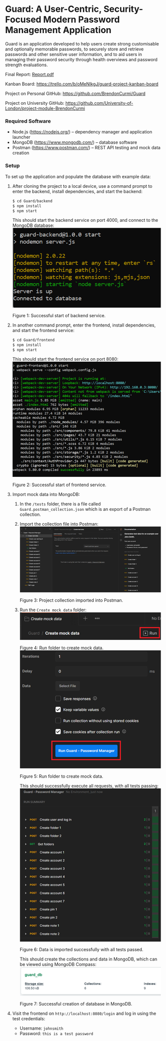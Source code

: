 # Guard: A User-Centric, Security-Focused Modern Password Management Application

Guard is an application developed to help users create strong customisable and optionally memorable passwords,
to securely store and retrieve passwords and other sensitive user information, and to aid users in managing
their password security through health overviews and password strength evaluations.

Final Report: [Report.pdf](report/Final-Report.pdf)

Kanban Board: https://trello.com/b/oMeNIkgJ/guard-project-kanban-board

Project on Personal GitHub: https://github.com/BrendonCurmi/Guard

Project on University GitHub: https://github.com/University-of-London/project-module-BrendonCurmi

### Required Software
- Node.js (https://nodejs.org/) – dependency manager and application launcher
- MongoDB (https://www.mongodb.com/) – database software
- Postman (https://www.postman.com/) – REST API testing and mock data creation

### Setup
To set up the application and populate the database with example data:
1. After cloning the project to a local device, use a command prompt to enter the backend, install dependencies, and start the backend:
   ```
   $ cd Guard/backend
   $ npm install
   $ npm start
   ```

    This should start the backend service on port 4000, and connect to the MongoDB database:
    ![figure1.png](report/imgs/figure1.png)

    Figure 1: Successful start of backend service.

2. In another command prompt, enter the frontend, install dependencies, and start the frontend service:
   ```
   $ cd Guard/frontend
   $ npm install
   $ npm start
   ```

    This should start the frontend service on port 8080:
    ![figure2.png](report/imgs/figure2.png)

    Figure 2: Successful start of frontend service.

3. Import mock data into MongoDB:
   1. In the `/tests` folder, there is a file called `Guard.postman_collection.json` which is an export of a Postman collection.
   2. Import the collection file into Postman:
      ![figure3.png](report/imgs/figure3.png)

      Figure 3: Project collection imported into Postman.
   3. Run the `Create mock data` folder:
      ![figure4.png](report/imgs/figure4.png)

      Figure 4: Run folder to create mock data.
      ![figure5.png](report/imgs/figure5.png)

      Figure 5: Run folder to create mock data.
      
      This should successfully execute all requests, with all tests passing:
      ![figure6.png](report/imgs/figure6.png)

      Figure 6: Data is imported successfully with all tests passed. 

      This should create the collections and data in MongoDB, which can be viewed using MongoDB Compass:
      ![figure7.png](report/imgs/figure7.png)

      Figure 7: Successful creation of database in MongoDB.

4. Visit the frontend on `http://localhost:8080/login` and log in using the test credentials:
    - Username: `johnsmith`
    - Password: `this is a test password`
